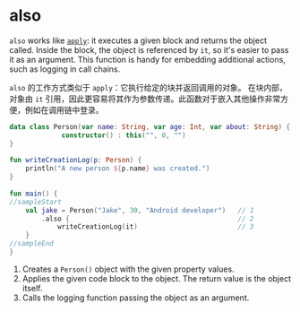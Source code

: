# also

`also` works like [`apply`](04_apply): it executes a given block and returns the object called.
Inside the block, the object is referenced by `it`, so it's easier to pass it as an argument.
This function is handy for embedding additional actions, such as logging in call chains.

`also` 的工作方式类似于 `apply`：它执行给定的块并返回调用的对象。
在块内部，对象由 `it` 引用，因此更容易将其作为参数传递。此函数对于嵌入其他操作非常方便，例如在调用链中登录。

```kotlin
data class Person(var name: String, var age: Int, var about: String) {
             constructor() : this("", 0, "")
}
         
fun writeCreationLog(p: Person) {
    println("A new person ${p.name} was created.")              
}
         
fun main() {
//sampleStart
    val jake = Person("Jake", 30, "Android developer")   // 1
        .also {                                          // 2 
            writeCreationLog(it)                         // 3
    }
//sampleEnd
}
```

1. Creates a `Person()` object with the given property values.
2. Applies the given code block to the object. The return value is the object itself.
3. Calls the logging function passing the object as an argument. 
